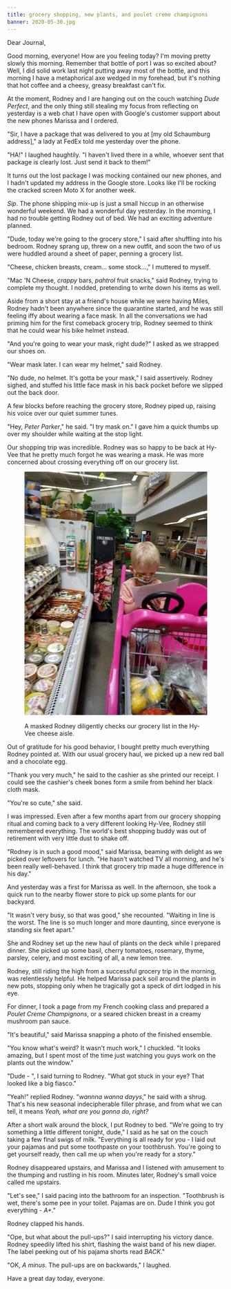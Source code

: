 ```yaml
---
title: grocery shopping, new plants, and poulet creme champignons
banner: 2020-05-30.jpg
---
```


Dear Journal,

Good morning, everyone!  How are you feeling today?  I'm moving pretty
slowly this morning.  Remember that bottle of port I was so excited
about?  Well, I did solid work last night putting away most of the
bottle, and this morning I have a metaphorical axe wedged in my
forehead, but it's nothing that hot coffee and a cheesy, greasy
breakfast can't fix.

At the moment, Rodney and I are hanging out on the couch watching
_Dude Perfect_, and the only thing still stealing my focus from
reflecting on yesterday is a web chat I have open with Google's
customer support about the new phones Marissa and I ordered.

"Sir, I have a package that was delivered to you at \[my old
Schaumburg address\]," a lady at FedEx told me yesterday over the
phone.

"HA!" I laughed haughtily.  "I haven't lived there in a while, whoever
sent that package is clearly lost.  Just send it back to them!"

It turns out the lost package I was mocking contained our new phones,
and I hadn't updated my address in the Google store.  Looks like I'll
be rocking the cracked screen Moto X for another week.

_Sip_.  The phone shipping mix-up is just a small hiccup in an
otherwise wonderful weekend.  We had a wonderful day yesterday.  In
the morning, I had no trouble getting Rodney out of bed.  We had an
exciting adventure planned.

"Dude, today we're going to the grocery store," I said after shuffling
into his bedroom.  Rodney sprang up, threw on a new outfit, and soon
the two of us were huddled around a sheet of paper, penning a grocery
list.

"Cheese, chicken breasts, cream... some stock...," I muttered to
myself.

"Mac 'N Cheese, _crappy_ bars, _pahtrol_ fruit snacks," said Rodney,
trying to complete my thought.  I nodded, pretending to write down his
items as well.

Aside from a short stay at a friend's house while we were having
Miles, Rodney hadn't been anywhere since the quarantine started, and
he was still feeling iffy about wearing a face mask.  In all the
conversations we had priming him for the first comeback grocery trip,
Rodney seemed to think that he could wear his bike helmet instead.

"And you're going to wear your mask, right dude?"  I asked as we
strapped our shoes on.

"Wear mask later.  I can wear my helmet," said Rodney.

"No dude, no helmet.  It's gotta be your mask," I said assertively.
Rodney sighed, and stuffed his little face mask in his back pocket
before we slipped out the back door.

A few blocks before reaching the grocery store, Rodney piped up,
raising his voice over our quiet summer tunes.

"Hey, _Peter Parker_," he said.  "I try mask on."  I gave him a quick
thumbs up over my shoulder while waiting at the stop light.

Our shopping trip was incredible.  Rodney was so happy to be back at
Hy-Vee that he pretty much forgot he was wearing a mask.  He was more
concerned about crossing everything off on our grocery list.

<figure>
<a href="/images/shopping-with-a-mask.jpg">
<img alt="shopping with a mask" src="/images/shopping-with-a-mask.jpg"/>
</a>
<figcaption>
<p>A masked Rodney diligently checks our grocery list in the Hy-Vee cheese aisle.</p>
</figcaption>
</figure>

Out of gratitude for his good behavior, I bought pretty much
everything Rodney pointed at.  With our usual grocery haul, we picked
up a new red ball and a chocolate egg.

"Thank you very much," he said to the cashier as she printed our
receipt.  I could see the cashier's cheek bones form a smile from
behind her black cloth mask.

"You're so cute," she said.

I was impressed.  Even after a few months apart from our grocery
shopping ritual and coming back to a very different looking Hy-Vee,
Rodney still remembered everything.  The world's best shopping buddy
was out of retirement with very little dust to shake off.

"Rodney is in such a good mood," said Marissa, beaming with delight as
we picked over leftovers for lunch.  "He hasn't watched TV all
morning, and he's been really well-behaved.  I think that grocery trip
made a huge difference in his day."

And yesterday was a first for Marissa as well.  In the afternoon, she
took a quick run to the nearby flower store to pick up some plants for
our backyard.

"It wasn't very busy, so that was good," she recounted.  "Waiting in
line is the worst.  The line is so much longer and more daunting,
since everyone is standing six feet apart."

She and Rodney set up the new haul of plants on the deck while I
prepared dinner.  She picked up some basil, cherry tomatoes, rosemary,
thyme, parsley, celery, and most exciting of all, a new lemon tree.

Rodney, still riding the high from a successful grocery trip in the
morning, was relentlessly helpful.  He helped Marissa pack soil around
the plants in new pots, stopping only when he tragically got a speck
of dirt lodged in his eye.

For dinner, I took a page from my French cooking class and prepared a
_Poulet Creme Champignons_, or a seared chicken breast in a creamy
mushroom pan sauce.

"It's beautiful," said Marissa snapping a photo of the finished
ensemble.

"You know what's weird?  It wasn't much work," I chuckled.  "It looks
amazing, but I spent most of the time just watching you guys work on
the plants out the window."

"Dude - ", I said turning to Rodney.  "What got stuck in your eye?
That looked like a big fiasco."

"Yeah!" replied Rodney.  "_wannna wanna dayys_," he said with a shrug.
That's his new seasonal indecipherable filler phrase, and from what we
can tell, it means _Yeah, what are you gonna do, right?_

After a short walk around the block, I put Rodney to bed.  "We're
going to try something a little different tonight, dude," I said as he
sat on the couch taking a few final swigs of milk.  "Everything is all
ready for you - I laid out your pajamas and put some toothpaste on
your toothbrush.  You're going to get yourself ready, then call me up
when you're ready for a story."

Rodney disappeared upstairs, and Marissa and I listened with amusement
to the thumping and rustling in his room.  Minutes later, Rodney's
small voice called me upstairs.

"Let's see," I said pacing into the bathroom for an inspection.
"Toothbrush is wet, there's some pee in your toilet.  Pajamas are on.
Dude I think you got everything - _A+_."

Rodney clapped his hands.

"Ope, but what about the pull-ups?" I said interrupting his victory
dance.  Rodney speedily lifted his shirt, flashing the waist band of
his new diaper.  The label peeking out of his pajama shorts read
_BACK_."

"OK, _A minus_.  The pull-ups are on backwards," I laughed.

Have a great day today, everyone.
